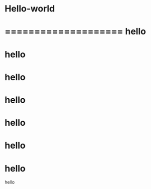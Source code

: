 # Hello-world
====================
hello
====================
hello
====================
hello
====================
hello
====================
hello
====================
hello
====================
hello
====================
hello

